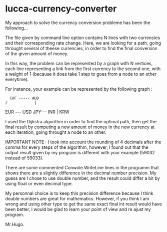 # lucca-currency-converter

My approach to solve the currency conversion probleme has been the following...

The file given by command line option contains N lines with two currencies and their corresponding rate change.
Here, we are looking for a path, going throught several of theese currencies, in order to find the final conversion
of the given amount of money.

In this way, the problem can be represented by a graph with N vertices, each line representing a link from the
first currency to the second one, with a weight of 1 (because it does take 1 step to goes from a node to an other everytime).

For instance, your example can be represented by the following graph :


      CHF ----- AUD
    /            |
EUR --- USD     JPY--- INR
                 |
                KRW


I used the Dijkstra algorithm in order to find the optimal path, then get the final result by computing a new amount of money 
in the new currency at each iteration, going throught a node to an other.

IMPORTANT NOTE : I took into account the rounding of 4 decimals after the comma for every steps of the algorithm, however,
I found out that the output result given by my program is different with your example (59032 instead of 59033).

There are some commented Conwole.WriteLine lines in the programm that shows there are a slightly difference in the decimal
number precision.
My guess are I chose to use double number, and the result could differ a bit by using float or even decimal type.

My personnal choice is to keep this precision difference because I think double numbers are great for mathematics.
However, if you think I am wrong and using other type to get the same exact final int result would have been better,
I would be glad to learn your point of view and re ajust my program.

Mr.Hugo.
